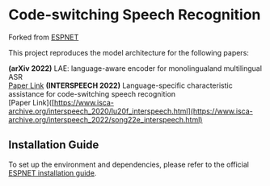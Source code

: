 # Code-switching Speech Recognition

Forked from [ESPNET](https://github.com/espnet/espnet)

This project reproduces the model architecture for the following papers:

**(arXiv 2022)** LAE: language-aware encoder for monolingualand multilingual ASR  
[Paper Link]([https://www.isca-archive.org/interspeech_2020/lu20f_interspeech.html](https://arxiv.org/abs/2206.02093))
**(INTERSPEECH 2022)** Language-specific characteristic assistance for code-switching speech recognition  
[Paper Link]([https://www.isca-archive.org/interspeech_2020/lu20f_interspeech.html](https://www.isca-archive.org/interspeech_2022/song22e_interspeech.html)


## Installation Guide
To set up the environment and dependencies, please refer to the official [ESPNET installation guide](https://espnet.github.io/espnet/installation.html).
